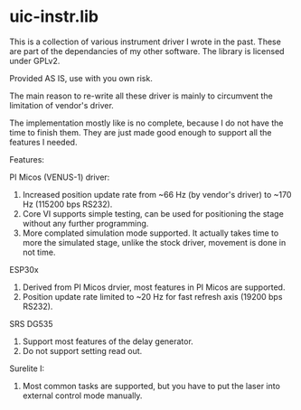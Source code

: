 uic-instr.lib
=============

This is a collection of various instrument driver I wrote in the past. These are part of the dependancies of my other software. The library is licensed under GPLv2. 

Provided AS IS, use with you own risk.

The main reason to re-write all these driver is mainly to circumvent the limitation of vendor's driver. 

The implementation mostly like is no complete, because I do not have the time to finish them. They are just made good enough to support all the features I needed. 

Features:

PI Micos (VENUS-1) driver:

1. Increased position update rate from ~66 Hz (by vendor's driver) to ~170 Hz (115200 bps RS232).
2. Core VI supports simple testing, can be used for positioning the stage without any further programming.
3. More complated simulation mode supported. It actually takes time to more the simulated stage, unlike the stock driver, movement is done in not time. 

ESP30x

1. Derived from PI Micos drvier, most features in PI Micos are supported.
2. Position update rate limited to ~20 Hz for fast refresh axis (19200 bps RS232). 

SRS DG535

1. Support most features of the delay generator.
2. Do not support setting read out.

Surelite I:

1. Most common tasks are supported, but you have to put the laser into external control mode manually.

